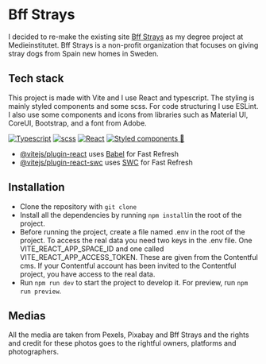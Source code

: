 # Bff Strays

I decided to re-make the existing site [Bff Strays](https://bffstrays.se/) as my degree project at Medieinstitutet. Bff Strays is a non-profit organization that focuses on giving stray dogs from Spain new homes in Sweden.

## Tech stack

This project is made with Vite and I use React and typescript. The styling is mainly styled components and some scss. For code structuring I use ESLint. I also use some components and icons from libraries such as Material UI, CoreUI, Bootstrap, and a font from Adobe.

[![Typescript](https://img.shields.io/badge/tech-typescript-blue)](https://www.typescriptlang.org/docs/)
[![scss](https://img.shields.io/badge/tech-scss-pink)](https://sass-lang.com/guide)
[![React](https://img.shields.io/badge/tech-react-orange)](https://react.dev/)
[![Styled components :nail_care:](https://img.shields.io/badge/styled-components-pink)](https://styled-components.com/)

- [@vitejs/plugin-react](https://github.com/vitejs/vite-plugin-react/blob/main/packages/plugin-react/README.md) uses [Babel](https://babeljs.io/) for Fast Refresh
- [@vitejs/plugin-react-swc](https://github.com/vitejs/vite-plugin-react-swc) uses [SWC](https://swc.rs/) for Fast Refresh

## Installation

- Clone the repository with `git clone`
- Install all the dependencies by running `npm install`in the root of the project.
- Before running the project, create a file named .env in the root of the project. To access the real data you need two keys in the .env file. One VITE_REACT_APP_SPACE_ID and one called VITE_REACT_APP_ACCESS_TOKEN. These are given from the Contentful cms. If your Contentful account has been invited to the Contentful project, you have access to the real data.
- Run `npm run dev` to start the project to develop it. For preview, run `npm run preview`.

## Medias

All the media are taken from Pexels, Pixabay and Bff Strays and the rights and credit for these photos goes to the rightful owners, platforms and photographers.
